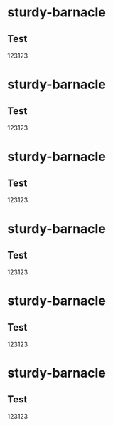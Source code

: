 # sturdy-barnacle

## Test
123123
# sturdy-barnacle

## Test
123123
# sturdy-barnacle

## Test
123123
# sturdy-barnacle

## Test
123123
# sturdy-barnacle

## Test
123123
# sturdy-barnacle

## Test
123123
